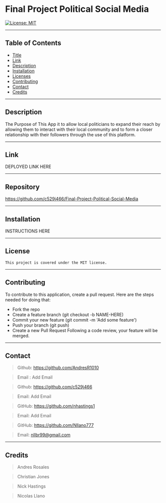 
# Final Project Political Social Media
[![License: MIT](https://img.shields.io/badge/License-MIT-yellow.svg)](https://opensource.org/licenses/MIT)

---
## Table of Contents
* [Title](#Title)
* [Link](#Link)
* [Description](#Description)
* [Installation](#Installation)
* [Licenses](#Licenses)
* [Contributing](#Contributing)
* [Contact](#Contact)
* [Credits](#Credits)
    
---
## Description
The Purpose of This App it to allow local politicians to expand their reach by allowing them to interact with their local community and to form a closer relationship with their followers through the use of this platform. 

---
## Link 
DEPLOYED LINK HERE

---

## Repository
https://github.com/c529j466/Final-Project-Political-Social-Media

---
## Installation
INSTRUCTIONS HERE	

---
## License  
    This project is covered under the MIT license.

---
## Contributing

To contribute to this application, create a pull request.
Here are the steps needed for doing that:
- Fork the repo
- Create a feature branch (git checkout -b NAME-HERE)
- Commit your new feature (git commit -m 'Add some feature')
- Push your branch (git push)
- Create a new Pull Request
Following a code review, your feature will be merged.

---
## Contact
>Github: https://github.com/AndresR1010

>Email : Add Email

>Github: https://github.com/c529j466

>Email: Add Email

>GitHub: https://github.com/nhastings1

>Email: Add Email

>GitHub: https://github.com/Nllano777  

>Email: nllbr99@gmail.com

---

## Credits

>Andres Rosales

>Christian Jones

>Nick Hastings

>Nicolas Llano
  